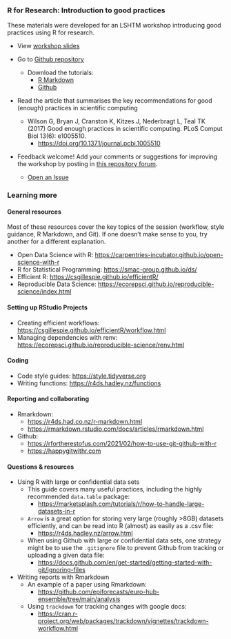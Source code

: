 ### R for Research: Introduction to good practices

These materials were developed for an LSHTM workshop introducing good practices using R for research.

- View [workshop slides](https://docs.google.com/presentation/d/1JvwDl79NHyAVp_u0KgF3MVIP6RuDPa08qmAUW3wyHdM/edit#slide=id.g2b9763de157_0_75)
- Go to [Github repository](https://github.com/kathsherratt/r-for-research/tree/main)
  - Download the tutorials:
    - [R Markdown](tutorials/Rmarkdown-intro.Rmd)
    - [Github](tutorials/Github-intro.Rmd)

- Read the article that summarises the key recommendations for good (enough) practices in scientific computing
  - Wilson G, Bryan J, Cranston K, Kitzes J, Nederbragt L, Teal TK (2017) Good enough practices in scientific computing. PLoS Comput Biol 13(6): e1005510.
    - <https://doi.org/10.1371/journal.pcbi.1005510>
   
- Feedback welcome! Add your comments or suggestions for improving the workshop by posting in [this repository forum](https://github.com/kathsherratt/r-for-research/issues/).
  - [Open an Issue](https://github.com/kathsherratt/r-for-research/issues/new)

### Learning more

#### General resources

Most of these resources cover the key topics of the session (workflow, style guidance, R Markdown, and Git). If one doesn’t make sense to you, try another for a different explanation.

- Open Data Science with R: <https://carpentries-incubator.github.io/open-science-with-r>
- R for Statistical Programming: <https://smac-group.github.io/ds/>
- Efficient R: <https://csgillespie.github.io/efficientR/>
- Reproducible Data Science: <https://ecorepsci.github.io/reproducible-science/index.html>

#### Setting up RStudio Projects

- Creating efficient workflows: <https://csgillespie.github.io/efficientR/workflow.html>
- Managing dependencies with renv: <https://ecorepsci.github.io/reproducible-science/renv.html>

#### Coding

- Code style guides: <https://style.tidyverse.org>
- Writing functions: <https://r4ds.hadley.nz/functions>

#### Reporting and collaborating

- Rmarkdown:
  - <https://r4ds.had.co.nz/r-markdown.html>
  - <https://rmarkdown.rstudio.com/docs/articles/rmarkdown.html> 
- Github:
  - <https://rfortherestofus.com/2021/02/how-to-use-git-github-with-r> 
  - <https://happygitwithr.com>

#### Questions & resources

- Using R with large or confidential data sets 
  - This guide covers many useful practices, including the highly recommended `data.table` package:
    - <https://marketsplash.com/tutorials/r/how-to-handle-large-datasets-in-r>
  - `Arrow` is a great option for storing very large (roughly >8GB) datasets efficiently, and can be read into R (almost) as easily as a .csv file:
    - <https://r4ds.hadley.nz/arrow.html>
  - When using Github with large or confidential data sets, one strategy might be to use the `.gitignore` file to prevent Github from tracking or uploading a given data file:
    - <https://docs.github.com/en/get-started/getting-started-with-git/ignoring-files>
- Writing reports with Rmarkdown
  - An example of a paper using Rmarkdown:
    - <https://github.com/epiforecasts/euro-hub-ensemble/tree/main/analysis>
  - Using `trackdown` for tracking changes with google docs:
    - <https://cran.r-project.org/web/packages/trackdown/vignettes/trackdown-workflow.html>

